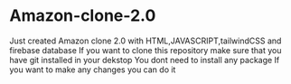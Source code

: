 # Amazon-clone-2.0
Just created Amazon clone 2.0 with HTML,JAVASCRIPT,tailwindCSS and firebase database
If you want to clone this repository make sure that you have git installed in your dekstop 
You dont need to install any package
If you want to make any changes you can do it 
